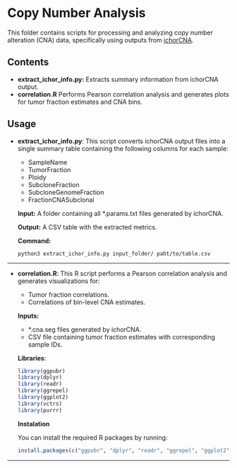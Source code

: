# Copy Number Analysis
This folder contains scripts for processing and analyzing copy number alteration (CNA) data, specifically using outputs from [ichorCNA](https://github.com/broadinstitute/ichorCNA).

## Contents
* **extract_ichor_info.py:** Extracts summary information from ichorCNA output.
* **correlation.R** Performs Pearson correlation analysis and generates plots for tumor fraction estimates and CNA bins.

## Usage
* **extract_ichor_info.py**: This script converts ichorCNA output files into a single summary table containing the following columns for each sample:
  * SampleName
  * TumorFraction
  * Ploidy
  * SubcloneFraction
  * SubcloneGenomeFraction
  * FractionCNASubclonal

  **Input:** A folder containing all *.params.txt files generated by ichorCNA.
  
  **Output:** A CSV table with the extracted metrics.

  **Command:**
  ```
  python3 extract_ichor_info.py input_folder/ paht/to/table.csv
  ```
***
* **correlation.R**: This R script performs a Pearson correlation analysis and generates visualizations for:
  * Tumor fraction correlations.
  * Correlations of bin-level CNA estimates.

  **Inputs:**
  * *.cna.seg files generated by ichorCNA.
  *  CSV file containing tumor fraction estimates with corresponding sample IDs.
  
   **Libraries**:
    ```R
    library(ggpubr)
    library(dplyr)
    library(readr)
    library(ggrepel)
    library(ggplot2)
    library(vctrs)
    library(purrr)
    ```

  **Instalation**
    
    You can install the required R packages by running:
    
    ```R
    install.packages(c("ggpubr", "dplyr", "readr", "ggrepel", "ggplot2", "vctrs", "purrr"))
    ``` 
***



